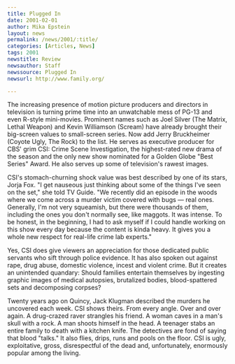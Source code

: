```yaml
---
title: Plugged In
date: 2001-02-01
author: Mika Epstein
layout: news
permalink: /news/2001/:title/
categories: [Articles, News]
tags: 2001
newstitle: Review  
newsauthor: Staff  
newssource: Plugged In  
newsurl: http://www.family.org/  

---
```

The increasing presence of motion picture producers and directors in television is turning prime time into an unwatchable mess of PG-13 and even R-style mini-movies. Prominent names such as Joel Silver (The Matrix, Lethal Weapon) and Kevin Williamson (Scream) have already brought their big-screen values to small-screen series. Now add Jerry Bruckheimer (Coyote Ugly, The Rock) to the list. He serves as executive producer for CBS' grim CSI: Crime Scene Investigation, the highest-rated new drama of the season and the only new show nominated for a Golden Globe "Best Series" Award. He also serves up some of television's rawest images.

CSI's stomach-churning shock value was best described by one of its stars, Jorja Fox. "I get nauseous just thinking about some of the things I've seen on the set," she told TV Guide. "We recently did an episode in the woods where we come across a murder victim covered with bugs &#8212; real ones. Generally, I'm not very squeamish, but there were thousands of them, including the ones you don't normally see, like maggots. It was intense. To be honest, in the beginning, I had to ask myself if I could handle working on this show every day because the content is kinda heavy. It gives you a whole new respect for real-life crime lab experts."

Yes, CSI does give viewers an appreciation for those dedicated public servants who sift through police evidence. It has also spoken out against rape, drug abuse, domestic violence, incest and violent crime. But it creates an unintended quandary: Should families entertain themselves by ingesting graphic images of medical autopsies, brutalized bodies, blood-spattered sets and decomposing corpses? 

Twenty years ago on Quincy, Jack Klugman described the murders he uncovered each week. CSI shows theirs. From every angle. Over and over again. A drug-crazed raver strangles his friend. A woman caves in a man's skull with a rock. A man shoots himself in the head. A teenager stabs an entire family to death with a kitchen knife. The detectives are fond of saying that blood "talks." It also flies, drips, runs and pools on the floor. CSI is ugly, exploitative, gross, disrespectful of the dead and, unfortunately, enormously popular among the living.  
